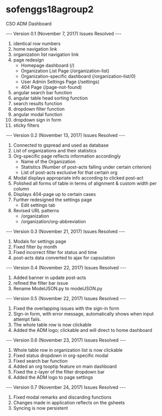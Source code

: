 # sofenggs18agroup2
CSO ADM Dashboard

--- Version 0.1 (November 7, 2017) Issues Resolved ---

1. identical row numbers
2. home navigation link
3. organization list navigation link
4. page redesign
    - Homepage dashboard (/)
    - Organization List Page (/organization-list)
    - Organization-specific dashboard (/organization-list/0)
    - User Admin Settings Page (/settings)
    - 404 Page (/page-not-found)
5. angular search bar function
6. angular table head sorting function
7. search results function
8. dropdown filter function
9. angular modal function
10. dropdown sign in form
11. sticky filters



--- Version 0.2 (November 13, 2017) Issues Resolved ---

1. Connected to gspread and used as database
2. List of organizations and their statistics
3. Org-specific page reflects information accordingly
    - Name of the Organization
    - Statistics (Number of post-acts falling under certain criterion)
    - List of post-acts exclusive for that certain org
4. Modal displays appropriate info according to clicked post-act
5. Polished all forms of table in terms of alignment & custom width per column
6. Displays 404-page up to certain cases
7. Further redesigned the settings page
    - Edit settings tab
8. Revised URL patterns
    - /organization
    - /organization/org-abbreviation



--- Version 0.3 (November 21, 2017) Issues Resolved ---
1. Modals for settings page
2. Fixed filter by month
3. Fixed incorrect filter for status and time
4. post-acts data converted to ajax for capsulation



--- Version 0.4 (November 22, 2017) Issues Resolved ---
1. Added banner in update post-acts
2. refined the filter bar issue
3. Rename ModelJSON.py to modelJSON.py



--- Version 0.5 (November 22, 2017) Issues Resolved ---
1. Fixed the overlapping issues with the sign-in form
2. Sign-in form, with error message, automatically shows when input attempt fails.
3. The whole table row is now clickable
4. Added the ADM logo; clickable and will direct to home dashboard



--- Version 0.6 (November 23, 2017) Issues Resolved ---
1. Whole table row in organization list is now clickable
2. Fixed status dropdown in org-specific modal
3. Fixed search bar function
4. Added an org tooptip feature on main dashboard
5. Fixed the z-layer of the filter dropdown bar
6. Added the ADM logo to page settings



--- Version 0.7 (November 24, 2017) Issues Resolved ---
1. Fixed modal remarks and discarding functions
2. Changes made in application reflects on the gsheets
3. Syncing is now persistent
